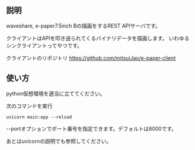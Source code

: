 ## 説明
waveshare, e-paper7.5inch Bの描画をするREST APIサーバです。

クライアントはAPIを叩き送られてくるバイナリデータを描画します。
いわゆるシンクライアントってやつです。

クライアントのリポジトリ
https://github.com/mitsuiJao/e-paper-client


## 使い方
python仮想環境を適当に立ててください。

次のコマンドを実行
```shell
uvicorn main:app --reload
```

--portオプションでポート番号を指定できます。デフォルトは8000です。

あとはuvicornの説明でも参照してください。